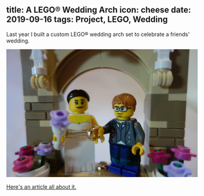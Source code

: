title: A LEGO® Wedding Arch
icon: cheese
date: 2019-09-16
tags: Project, LEGO, Wedding
----

<!-- begin summary -->

Last year I built a custom LEGO® wedding arch set to celebrate a friends' wedding.

![LEGO wedding arch closeup.](../projects/lego/closeup.jpg)

[Here's an article all about it.](../projects/lego-wedding-arch.html)

<!-- end summary -->
